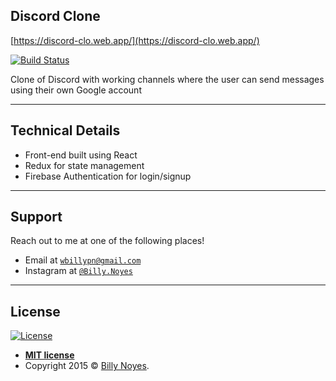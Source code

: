 ## Discord Clone

[https://discord-clo.web.app/](https://discord-clo.web.app/)

[![Build Status](http://img.shields.io/travis/badges/badgerbadgerbadger.svg?style=flat-square)](https://travis-ci.org/badges/badgerbadgerbadger)

Clone of Discord with working channels where the user can send messages using their own Google account

---

## Technical Details

- Front-end built using React
- Redux for state management
- Firebase Authentication for login/signup

---

## Support

Reach out to me at one of the following places!

- Email at <a href="mailto:wbillypn@gmail.com" target="_blank">`wbillypn@gmail.com`</a>
- Instagram at <a href="http://instagram.com/billy.noyes" target="_blank">`@Billy.Noyes`</a>

---

## License

[![License](http://img.shields.io/:license-mit-blue.svg?style=flat-square)](http://badges.mit-license.org)

- **[MIT license](http://opensource.org/licenses/mit-license.php)**
- Copyright 2015 © <a href="http://instagram.com/billy.noyes" target="_blank">Billy Noyes</a>.
